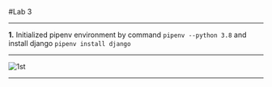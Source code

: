 #Lab 3 
***
**1.** Initialized pipenv environment by command `pipenv --python 3.8` and install django `pipenv install django`
***
![1st](Pictures/1st.png)
***
